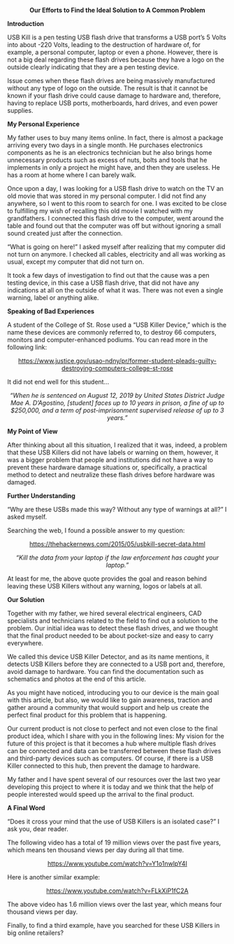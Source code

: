 <p align="center">
    <strong>Our Efforts to Find the Ideal Solution to A Common Problem</strong>
</p>
<p>
    <strong>Introduction</strong>
</p>
<p>
    USB Kill is a pen testing USB flash drive that transforms a USB port’s 5
    Volts into about -220 Volts, leading to the destruction of hardware of, for
    example, a personal computer, laptop or even a phone. However, there is not
    a big deal regarding these flash drives because they have a logo on the
    outside clearly indicating that they are a pen testing device.
</p>
<p>
    Issue comes when these flash drives are being massively manufactured
    without any type of logo on the outside. The result is that it cannot be
    known if your flash drive could cause damage to hardware and, therefore,
    having to replace USB ports, motherboards, hard drives, and even power
    supplies.
</p>
<p>
    <strong>My Personal Experience</strong>
</p>
<p>
    My father uses to buy many items online. In fact, there is almost a package
    arriving every two days in a single month. He purchases electronics
    components as he is an electronics technician but he also brings home
    unnecessary products such as excess of nuts, bolts and tools that he
    implements in only a project he might have, and then they are useless. He
    has a room at home where I can barely walk.
</p>
<p>
    Once upon a day, I was looking for a USB flash drive to watch on the TV an
    old movie that was stored in my personal computer. I did not find any
    anywhere, so I went to this room to search for one. I was excited to be
    close to fulfilling my wish of recalling this old movie I watched with my
    grandfathers. I connected this flash drive to the computer, went around the
    table and found out that the computer was off but without ignoring a small
    sound created just after the connection.
</p>
<p>
    “What is going on here!” I asked myself after realizing that my computer
    did not turn on anymore. I checked all cables, electricity and all was
    working as usual, except my computer that did not turn on.
</p>
<p>
    It took a few days of investigation to find out that the cause was a pen
    testing device, in this case a USB flash drive, that did not have any
    indications at all on the outside of what it was. There was not even a
    single warning, label or anything alike.
</p>
<p>
    <strong>Speaking of Bad Experiences</strong>
</p>
<p>
    A student of the College of St. Rose used a “USB Killer Device,” which is
    the name these devices are commonly referred to, to destroy 66 computers,
    monitors and computer-enhanced podiums. You can read more in the following
    link:
</p>
<p align="center">
    <a
        href="https://www.justice.gov/usao-ndny/pr/former-student-pleads-guilty-destroying-computers-college-st-rose"
    >
        https://www.justice.gov/usao-ndny/pr/former-student-pleads-guilty-destroying-computers-college-st-rose
    </a>
</p>
<p>
    It did not end well for this student…
</p>
<p align="center">
    <em>
        “When he is sentenced on August 12, 2019 by United States District
        Judge Mae A. D’Agostino, [student] faces up to 10 years in prison, a
        fine of up to $250,000, and a term of post-imprisonment supervised
        release of up to 3 years.”
    </em>
</p>
<p>
    <strong>My Point of View</strong>
</p>
<p>
    After thinking about all this situation, I realized that it was, indeed, a
    problem that these USB Killers did not have labels or warning on them,
    however, it was a bigger problem that people and institutions did not have
    a way to prevent these hardware damage situations or, specifically, a
    practical method to detect and neutralize these flash drives before
    hardware was damaged.
</p>
<p>
    <strong>Further Understanding</strong>
</p>
<p>
    “Why are these USBs made this way? Without any type of warnings at all?” I
    asked myself.
</p>
<p>
    Searching the web, I found a possible answer to my question:
</p>
<p align="center">
    <a href="https://thehackernews.com/2015/05/usbkill-secret-data.html">
        https://thehackernews.com/2015/05/usbkill-secret-data.html
    </a>
</p>
<p align="center">
    <em>
        “Kill the data from your laptop if the law enforcement has caught your
        laptop.”
    </em>
</p>
<p>
    At least for me, the above quote provides the goal and reason behind
    leaving these USB Killers without any warning, logos or labels at all.
</p>
<p>
    <strong>Our Solution</strong>
</p>
<p>
    Together with my father, we hired several electrical engineers, CAD
    specialists and technicians related to the field to find out a solution to
    the problem. Our initial idea was to detect these flash drives, and we
    thought that the final product needed to be about pocket-size and easy to
    carry everywhere.
</p>
<p>
    We called this device USB Killer Detector, and as its name mentions, it
    detects USB Killers before they are connected to a USB port and, therefore,
    avoid damage to hardware. You can find the documentation such as schematics
    and photos at the end of this article.
</p>
<p>
    As you might have noticed, introducing you to our device is the main goal
    with this article, but also, we would like to gain awareness, traction and
    gather around a community that would support and help us create the perfect
    final product for this problem that is happening.
</p>
<p>
    Our current product is not close to perfect and not even close to the final
    product idea, which I share with you in the following lines: My vision for
    the future of this project is that it becomes a hub where multiple flash
    drives can be connected and data can be transferred between these flash
    drives and third-party devices such as computers. Of course, if there is a
    USB Killer connected to this hub, then prevent the damage to hardware.
</p>
<p>
    My father and I have spent several of our resources over the last two year
    developing this project to where it is today and we think that the help of
    people interested would speed up the arrival to the final product.
</p>
<p>
    <strong>A Final Word</strong>
</p>
<p>
    “Does it cross your mind that the use of USB Killers is an isolated case?”
    I ask you, dear reader.
</p>
<p>
    The following video has a total of 19 million views over the past five
    years, which means ten thousand views per day during all that time.
</p>
<p align="center">
    <a href="https://www.youtube.com/watch?v=Y1o1nwlpY4I">
        https://www.youtube.com/watch?v=Y1o1nwlpY4I
    </a>
</p>
<p>
    Here is another similar example:
</p>
<p align="center">
    <a href="https://www.youtube.com/watch?v=FLkXiP1fC2A">
        https://www.youtube.com/watch?v=FLkXiP1fC2A
    </a>
</p>
<p>
    The above video has 1.6 million views over the last year, which means four
    thousand views per day.
</p>
<p>
    Finally, to find a third example, have you searched for these USB Killers
    in big online retailers?
</p>
